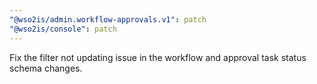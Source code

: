 ```yaml
---
"@wso2is/admin.workflow-approvals.v1": patch
"@wso2is/console": patch
---
```


Fix the filter not updating issue in the workflow and approval task status schema changes.
